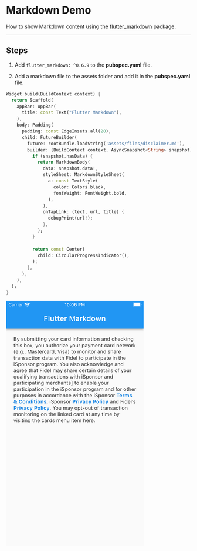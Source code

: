 # Markdown Demo

How to show Markdown content using the [flutter_markdown](https://pub.dev/packages/flutter_markdown) package.

---

## Steps

1. Add `flutter_markdown: ^0.6.9` to the **pubspec.yaml** file.

2. Add a markdown file to the assets folder and add it in the **pubspec.yaml** file.

```dart
Widget build(BuildContext context) {
  return Scaffold(
    appBar: AppBar(
      title: const Text("Flutter Markdown"),
    ),
    body: Padding(
      padding: const EdgeInsets.all(20),
      child: FutureBuilder(
        future: rootBundle.loadString('assets/files/disclaimer.md'),
        builder: (BuildContext context, AsyncSnapshot<String> snapshot) {
          if (snapshot.hasData) {
            return MarkdownBody(
              data: snapshot.data!,
              styleSheet: MarkdownStyleSheet(
                a: const TextStyle(
                  color: Colors.black,
                  fontWeight: FontWeight.bold,
                ),
              ),
              onTapLink: (text, url, title) {
                debugPrint(url!);
              },
            );
          }

          return const Center(
            child: CircularProgressIndicator(),
          );
        },
      ),
    ),
  );
}
```

![demo](https://raw.githubusercontent.com/Isuru-Nanayakkara/TIL-Flutter/main/visuals/markdown.png)